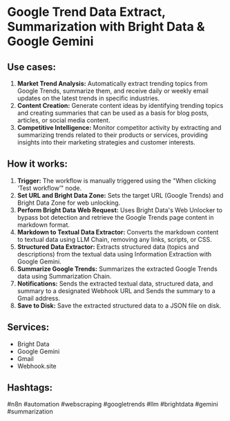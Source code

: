 # Google Trend Data Extract, Summarization with Bright Data & Google Gemini

## Use cases:

1.  **Market Trend Analysis:** Automatically extract trending topics from Google Trends, summarize them, and receive daily or weekly email updates on the latest trends in specific industries.
2.  **Content Creation:** Generate content ideas by identifying trending topics and creating summaries that can be used as a basis for blog posts, articles, or social media content.
3.  **Competitive Intelligence:** Monitor competitor activity by extracting and summarizing trends related to their products or services, providing insights into their marketing strategies and customer interests.

## How it works:

1.  **Trigger:** The workflow is manually triggered using the "When clicking ‘Test workflow’" node.
2.  **Set URL and Bright Data Zone:** Sets the target URL (Google Trends) and Bright Data Zone for web unlocking.
3.  **Perform Bright Data Web Request:** Uses Bright Data's Web Unlocker to bypass bot detection and retrieve the Google Trends page content in markdown format.
4.  **Markdown to Textual Data Extractor:** Converts the markdown content to textual data using LLM Chain, removing any links, scripts, or CSS.
5.  **Structured Data Extractor:** Extracts structured data (topics and descriptions) from the textual data using Information Extraction with Google Gemini.
6.  **Summarize Google Trends:** Summarizes the extracted Google Trends data using Summarization Chain.
7.  **Notifications:** Sends the extracted textual data, structured data, and summary to a designated Webhook URL and Sends the summary to a Gmail address.
8.  **Save to Disk:** Save the extracted structured data to a JSON file on disk.

## Services:

*   Bright Data
*   Google Gemini
*   Gmail
*   Webhook.site

## Hashtags:

#n8n #automation #webscraping #googletrends #llm #brightdata #gemini #summarization
